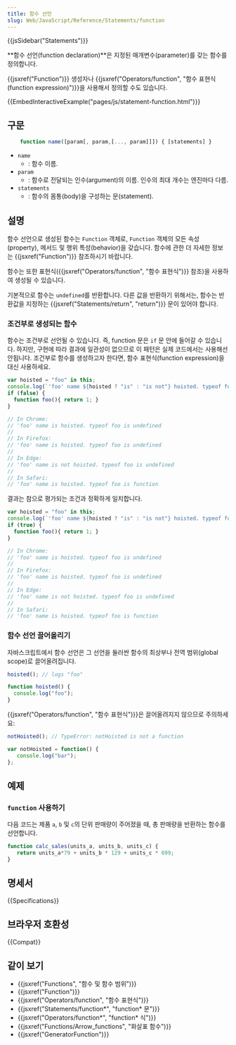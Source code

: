 ```yaml
---
title: 함수 선언
slug: Web/JavaScript/Reference/Statements/function
---
```

{{jsSidebar("Statements")}}

**함수 선언(function declaration)**은 지정된 매개변수(parameter)를 갖는 함수를 정의합니다.

{{jsxref("Function")}} 생성자나 {{jsxref("Operators/function", "함수 표현식(function expression)")}}을 사용해서 정의할 수도 있습니다.

{{EmbedInteractiveExample("pages/js/statement-function.html")}}

## 구문

```js
    function name([param[, param,[..., param]]]) { [statements] }
```

- `name`
  - : 함수 이름.
- `param`
  - : 함수로 전달되는 인수(argument)의 이름. 인수의 최대 개수는 엔진마다 다름.
- `statements`
  - : 함수의 몸통(body)을 구성하는 문(statement).

## 설명

함수 선언으로 생성된 함수는 `Function` 객체로, `Function` 객체의 모든 속성(property), 메서드 및 행위 특성(behavior)을 갖습니다. 함수에 관한 더 자세한 정보는 {{jsxref("Function")}} 참조하시기 바랍니다.

함수는 또한 표현식({{jsxref("Operators/function", "함수 표현식")}} 참조)을 사용하여 생성될 수 있습니다.

기본적으로 함수는 `undefined`를 반환합니다. 다른 값을 반환하기 위해서는, 함수는 반환값을 지정하는 {{jsxref("Statements/return", "return")}} 문이 있어야 합니다.

### 조건부로 생성되는 함수

함수는 조건부로 선언될 수 있습니다. 즉, function 문은 `if` 문 안에 들어갈 수 있습니다. 하지만, 구현에 따라 결과에 일관성이 없으므로 이 패턴은 실제 코드에서는 사용해선 안됩니다. 조건부로 함수를 생성하고자 한다면, 함수 표현식(function expression)을 대신 사용하세요.

```js
var hoisted = "foo" in this;
console.log(`'foo' name ${hoisted ? "is" : "is not"} hoisted. typeof foo is ${typeof foo}`);
if (false) {
  function foo(){ return 1; }
}

// In Chrome:
// 'foo' name is hoisted. typeof foo is undefined
//
// In Firefox:
// 'foo' name is hoisted. typeof foo is undefined
//
// In Edge:
// 'foo' name is not hoisted. typeof foo is undefined
//
// In Safari:
// 'foo' name is hoisted. typeof foo is function
```

결과는 참으로 평가되는 조건과 정확하게 일치합니다.

```js
var hoisted = "foo" in this;
console.log(`'foo' name ${hoisted ? "is" : "is not"} hoisted. typeof foo is ${typeof foo}`);
if (true) {
  function foo(){ return 1; }
}

// In Chrome:
// 'foo' name is hoisted. typeof foo is undefined
//
// In Firefox:
// 'foo' name is hoisted. typeof foo is undefined
//
// In Edge:
// 'foo' name is not hoisted. typeof foo is undefined
//
// In Safari:
// 'foo' name is hoisted. typeof foo is function
```

### 함수 선언 끌어올리기

자바스크립트에서 함수 선언은 그 선언을 둘러싼 함수의 최상부나 전역 범위(global scope)로 끌어올려집니다.

```js
hoisted(); // logs "foo"

function hoisted() {
  console.log("foo");
}
```

{{jsxref("Operators/function", "함수 표현식")}}은 끌어올려지지 않으므로 주의하세요:

```js
notHoisted(); // TypeError: notHoisted is not a function

var notHoisted = function() {
   console.log("bar");
};
```

## 예제

### `function` 사용하기

다음 코드는 제품 `a`, `b` 및 `c`의 단위 판매량이 주어졌을 때, 총 판매량을 반환하는 함수를 선언합니다.

```js
function calc_sales(units_a, units_b, units_c) {
   return units_a*79 + units_b * 129 + units_c * 699;
}
```

## 명세서

{{Specifications}}

## 브라우저 호환성

{{Compat}}

## 같이 보기

- {{jsxref("Functions", "함수 및 함수 범위")}}
- {{jsxref("Function")}}
- {{jsxref("Operators/function", "함수 표현식")}}
- {{jsxref("Statements/function*", "function* 문")}}
- {{jsxref("Operators/function*", "function* 식")}}
- {{jsxref("Functions/Arrow_functions", "화살표 함수")}}
- {{jsxref("GeneratorFunction")}}
